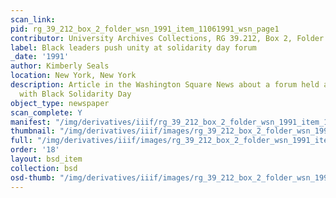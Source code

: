```yaml
---
scan_link:
pid: rg_39_212_box_2_folder_wsn_1991_item_11061991_wsn_page1
contributor: University Archives Collections, RG 39.212, Box 2, Folder WSN 1991
label: Black leaders push unity at solidarity day forum
_date: '1991'
author: Kimberly Seals
location: New York, New York
description: Article in the Washington Square News about a forum held at NYU in conjunction
  with Black Solidarity Day
object_type: newspaper
scan_complete: Y
manifest: "/img/derivatives/iiif/rg_39_212_box_2_folder_wsn_1991_item_11061991_wsn_page1/manifest.json"
thumbnail: "/img/derivatives/iiif/images/rg_39_212_box_2_folder_wsn_1991_item_11061991_wsn_page1/full/250,/0/default.jpg"
full: "/img/derivatives/iiif/images/rg_39_212_box_2_folder_wsn_1991_item_11061991_wsn_page1/full/1140,/0/default.jpg"
order: '18'
layout: bsd_item
collection: bsd
osd-thumb: "/img/derivatives/iiif/images/rg_39_212_box_2_folder_wsn_1991_item_11061991_wsn_page1/full/375,/0/default.jpg"
---
```

